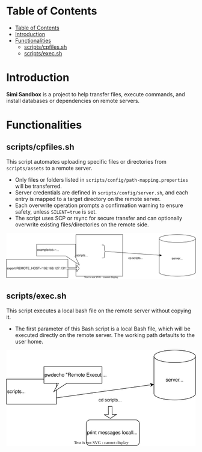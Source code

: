 # Table of Contents
- [Table of Contents](#table-of-contents)
- [Introduction](#introduction)
- [Functionalities](#functionalities)
  - [scripts/cpfiles.sh](#scriptscpfilessh)
  - [scripts/exec.sh](#scriptsexecsh)
# Introduction
**Simi Sandbox** is a project to help transfer files, execute commands, and install databases or dependencies on remote servers.
# Functionalities
## scripts/cpfiles.sh
This script automates uploading specific files or directories from `scripts/assets`
to a remote server.
* Only files or folders listed in `scripts/config/path-mapping.properties` will be transferred.
* Server credentials are defined in `scripts/config/server.sh`, and each entry is mapped
to a target directory on the remote server.
* Each overwrite operation prompts a confirmation warning to ensure safety, unless `SILENT=true` is set.
* The script uses SCP or rsync for secure transfer and can optionally overwrite
existing files/directories on the remote side.

![](./docs/assets/scripts/cpfiles.svg)

## scripts/exec.sh
This script executes a local bash file on the remote server without copying it.
* The first parameter of this Bash script is a local Bash file, which will be
executed directly on the remote server. The working path defaults to the user home.

![](./docs/assets/scripts/exec.svg)

